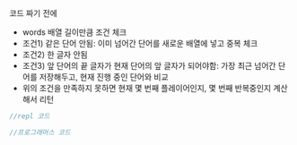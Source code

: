 코드 짜기 전에

- words 배열 길이만큼 조건 체크
- 조건1) 같은 단어 안됨: 이미 넘어간 단어를 새로운 배열에 넣고 중복 체크
- 조건2) 한 글자 안됨
- 조건3) 앞 단어의 끝 글자가 현재 단어의 앞 글자가 되어야함: 가장 최근 넘어간 단어를 저장해두고, 현재 진행 중인 단어와 비교
- 위의 조건을 만족하지 못하면 현재 몇 번째 플레이어인지, 몇 번째 반복중인지 계산해서 리턴

```javascript
//repl 코드
```

```javascript
//프로그래머스 코드
```
